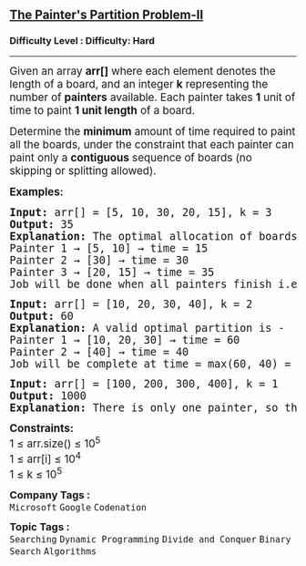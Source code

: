 <h2><a href="https://www.geeksforgeeks.org/problems/the-painters-partition-problem1535/1?page=2&category=Dynamic%20Programming&sortBy=submissions">The Painter's Partition Problem-II</a></h2><h3>Difficulty Level : Difficulty: Hard</h3><hr><div class="problems_problem_content__Xm_eO"><p><span style="font-size: 18.6667px;">Given an array <strong>arr[]</strong> where each element denotes the length of a board, and an integer <strong>k</strong> representing the number of <strong>painters</strong> available. Each painter takes <strong>1</strong> unit of time to paint <strong>1 unit length</strong> of a board.</span></p>
<p><span style="font-size: 18.6667px;">Determine the <strong>minimum</strong> amount of time required to paint all the boards, under the constraint that each painter can paint only a <strong>contiguous</strong> sequence of boards (no skipping or splitting allowed).</span></p>
<p><span style="font-size: 14pt;"><strong>Examples:</strong></span></p>
<pre><span style="font-size: 14pt;"><strong style="font-size: 14pt;">Input: </strong><span style="font-size: 14pt;">arr[] = [5, 10, 30, 20, 15], k = 3
</span><strong style="font-size: 14pt;">Output:</strong><span style="font-size: 14pt;"> 35
</span><strong style="font-size: 14pt;">Explanation: </strong><span style="font-size: 14pt;">The optimal allocation of boards among 3 painters is - <br></span><span style="font-size: 18.6667px;">Painter 1 → [5, 10] → time = 15<br>Painter 2 → [30] → time = 30<br>Painter 3 → [20, 15] → time = 35<br>Job will be done when all painters finish i.e. at time = max(15, 30, 35) = 35</span></span></pre>
<pre><span style="font-size: 14pt;"><strong style="font-size: 14pt;">Input: </strong><span style="font-size: 14pt;">arr[] = [10, 20, 30, 40], k = 2
</span><strong style="font-size: 14pt;">Output: </strong><span style="font-size: 14pt;">60
</span><strong style="font-size: 14pt;">Explanation: </strong><span style="font-size: 14pt;">A valid optimal partition is - <br></span><span style="font-size: 18.6667px;">Painter 1 → [10, 20, 30] → time = 60<br>Painter 2 → [40] → time = 40<br>Job will be complete at time = max(60, 40) = 60</span></span></pre>
<pre><span style="font-size: 14pt;"><strong>Input: </strong>arr[] = [100, 200, 300, 400], k = 1
<strong>Output: </strong>1000
<strong>Explanation: </strong>There is only one painter, so the painter must paint all boards sequentially. The total time taken will be the sum of all board lengths, i.e., 100 + 200 + 300 + 400 = 1000.</span></pre>
<p><span style="font-size: 14pt;"><strong>Constraints:</strong><br>1 ≤ arr.size() ≤ 10<sup>5<br></sup><span style="font-family: -apple-system, BlinkMacSystemFont, 'Segoe UI', Roboto, Oxygen, Ubuntu, Cantarell, 'Open Sans', 'Helvetica Neue', sans-serif;">1 ≤ arr[i] ≤ 10<sup>4</sup></span><sup style="font-family: -apple-system, BlinkMacSystemFont, 'Segoe UI', Roboto, Oxygen, Ubuntu, Cantarell, 'Open Sans', 'Helvetica Neue', sans-serif;"><br></sup><span style="font-family: -apple-system, BlinkMacSystemFont, 'Segoe UI', Roboto, Oxygen, Ubuntu, Cantarell, 'Open Sans', 'Helvetica Neue', sans-serif;">1 ≤ k ≤ 10</span><sup style="font-family: -apple-system, BlinkMacSystemFont, 'Segoe UI', Roboto, Oxygen, Ubuntu, Cantarell, 'Open Sans', 'Helvetica Neue', sans-serif;">5</sup></span></p></div><p><span style=font-size:18px><strong>Company Tags : </strong><br><code>Microsoft</code>&nbsp;<code>Google</code>&nbsp;<code>Codenation</code>&nbsp;<br><p><span style=font-size:18px><strong>Topic Tags : </strong><br><code>Searching</code>&nbsp;<code>Dynamic Programming</code>&nbsp;<code>Divide and Conquer</code>&nbsp;<code>Binary Search</code>&nbsp;<code>Algorithms</code>&nbsp;